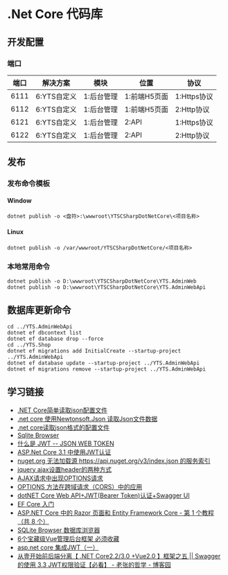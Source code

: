 # .Net Core 代码库

## 开发配置

### 端口

| 端口 | 解决方案 | 模块 | 位置 | 协议 |
| --- | --- | --- | --- | --- |
| 6111 | 6:YTS自定义 | 1:后台管理 | 1:前端H5页面 | 1:Https协议 |
| 6112 | 6:YTS自定义 | 1:后台管理 | 1:前端H5页面 | 2:Http协议 |
| 6121 | 6:YTS自定义 | 1:后台管理 | 2:API | 1:Https协议 |
| 6122 | 6:YTS自定义 | 1:后台管理 | 2:API | 2:Http协议 |

## 发布

### 发布命令模板

#### Window

```shell
dotnet publish -o <盘符>:\wwwroot\YTSCSharpDotNetCore\<项目名称>
```

#### Linux

```shell
dotnet publish -o /var/wwwroot/YTSCSharpDotNetCore/<项目名称>
```

### 本地常用命令

```shell
dotnet publish -o D:\wwwroot\YTSCSharpDotNetCore\YTS.AdminWeb
dotnet publish -o D:\wwwroot\YTSCSharpDotNetCore\YTS.AdminWebApi
```

## 数据库更新命令

```shell
cd ../YTS.AdminWebApi
dotnet ef dbcontext list
dotnet ef database drop --force
cd ../YTS.Shop
dotnet ef migrations add InitialCreate --startup-project ../YTS.AdminWebApi
dotnet ef database update --startup-project ../YTS.AdminWebApi
dotnet ef migrations remove --startup-project ../YTS.AdminWebApi
```

## 学习链接

* [.NET Core简单读取json配置文件](https://www.jb51.net/article/137517.htm)
* [.net core 使用Newtonsoft.Json 读取Json文件数据](https://blog.csdn.net/liwan09/article/details/102952990)
* [.net core读取json格式的配置文件](https://www.cnblogs.com/dotnet261010/p/10172961.html)
* [Sqlite Browser](https://sqlitebrowser.org/)
* [什么是 JWT -- JSON WEB TOKEN](https://www.jianshu.com/p/576dbf44b2ae)
* [ASP.Net Core 3.1 中使用JWT认证](https://www.cnblogs.com/liuww/p/12177272.html)
* [nuget.org 无法加载源 https://api.nuget.org/v3/index.json 的服务索引](https://www.cnblogs.com/shapaozi/archive/2017/10/31/7764469.html)
* [jquery ajax设置header的两种方式](https://blog.csdn.net/shjavadown/article/details/51213342)
* [AJAX请求中出现OPTIONS请求](https://www.cnblogs.com/wanghuijie/p/preflighted_request.html)
* [OPTIONS 方法在跨域请求（CORS）中的应用](https://blog.csdn.net/qizhiqq/article/details/71171916)
* [dotNET Core Web API+JWT(Bearer Token)认证+Swagger UI](https://blog.csdn.net/qq_35904166/article/details/84591227)
* [EF Core 入门](https://docs.microsoft.com/zh-cn/ef/core/get-started/?tabs=netcore-cli)
* [ASP.NET Core 中的 Razor 页面和 Entity Framework Core - 第 1 个教程（共 8 个）](https://docs.microsoft.com/zh-cn/aspnet/core/data/ef-rp/intro?view=aspnetcore-3.1&tabs=visual-studio-code)
* [SQLite Browser 数据库浏览器](https://sqlitebrowser.org/)
* [6个宝藏级Vue管理后台框架 必须收藏](https://zhuanlan.zhihu.com/p/91825869)
* [asp.net core 集成JWT（一）](https://www.cnblogs.com/7tiny/p/11012035.html)
* [从壹开始前后端分离【 .NET Core2.2/3.0 +Vue2.0 】框架之五 || Swagger的使用 3.3 JWT权限验证【必看】 - 老张的哲学 - 博客园](https://www.cnblogs.com/laozhang-is-phi/p/9511869.html#autoid-4-0-0)
